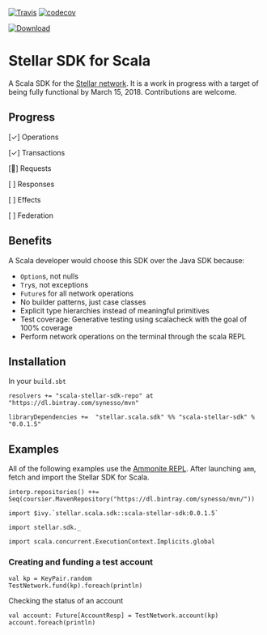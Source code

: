 [![Travis](https://travis-ci.org/Synesso/scala-stellar-sdk.svg?branch=master)](https://travis-ci.org/Synesso/scala-stellar-sdk)
[![codecov](https://codecov.io/gh/Synesso/scala-stellar-sdk/branch/master/graph/badge.svg)](https://codecov.io/gh/Synesso/scala-stellar-sdk)

[![Download](https://api.bintray.com/packages/synesso/mvn/scala-stellar-sdk/images/download.svg)](https://bintray.com/synesso/mvn/scala-stellar-sdk/_latestVersion)

# Stellar SDK for Scala

A Scala SDK for the [Stellar network](https://www.stellar.org/). It is a work in progress with a target of being fully functional
by March 15, 2018. Contributions are welcome.

## Progress

[✓] Operations

[✓] Transactions

[🚀] Requests

[ ] Responses

[ ] Effects

[ ] Federation

## Benefits

A Scala developer would choose this SDK over the Java SDK because:

* `Option`s, not nulls
* `Try`s, not exceptions
* `Future`s for all network operations
* No builder patterns, just case classes
* Explicit type hierarchies instead of meaningful primitives
* Test coverage: Generative testing using scalacheck with the goal of 100% coverage
* Perform network operations on the terminal through the scala REPL

## Installation

In your `build.sbt`

```
resolvers += "scala-stellar-sdk-repo" at "https://dl.bintray.com/synesso/mvn"

libraryDependencies +=  "stellar.scala.sdk" %% "scala-stellar-sdk" % "0.0.1.5"
```

## Examples

All of the following examples use the [Ammonite REPL](http://ammonite.io/). After launching `amm`, fetch and import the
Stellar SDK for Scala.

```
interp.repositories() ++= Seq(coursier.MavenRepository("https://dl.bintray.com/synesso/mvn/"))

import $ivy.`stellar.scala.sdk::scala-stellar-sdk:0.0.1.5`

import stellar.sdk._

import scala.concurrent.ExecutionContext.Implicits.global
```


### Creating and funding a test account


```
val kp = KeyPair.random
TestNetwork.fund(kp).foreach(println)
```

Checking the status of an account

```
val account: Future[AccountResp] = TestNetwork.account(kp)
account.foreach(println)
```

